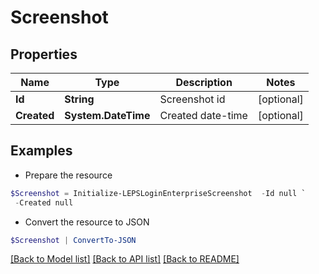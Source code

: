 # Screenshot
## Properties

Name | Type | Description | Notes
------------ | ------------- | ------------- | -------------
**Id** | **String** | Screenshot id | [optional] 
**Created** | **System.DateTime** | Created date-time | [optional] 

## Examples

- Prepare the resource
```powershell
$Screenshot = Initialize-LEPSLoginEnterpriseScreenshot  -Id null `
 -Created null
```

- Convert the resource to JSON
```powershell
$Screenshot | ConvertTo-JSON
```

[[Back to Model list]](../README.md#documentation-for-models) [[Back to API list]](../README.md#documentation-for-api-endpoints) [[Back to README]](../README.md)

